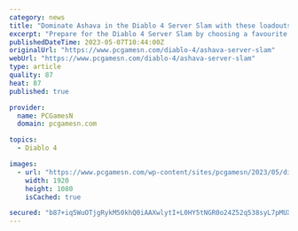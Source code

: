 ```yaml
---
category: news
title: "Dominate Ashava in the Diablo 4 Server Slam with these loadouts"
excerpt: "Prepare for the Diablo 4 Server Slam by choosing a favourite build ahead of time, giving you the best chance to defeat the world boss for a bonus mount trophy."
publishedDateTime: 2023-05-07T10:44:00Z
originalUrl: "https://www.pcgamesn.com/diablo-4/ashava-server-slam"
webUrl: "https://www.pcgamesn.com/diablo-4/ashava-server-slam"
type: article
quality: 87
heat: 87
published: true

provider:
  name: PCGamesN
  domain: pcgamesn.com

topics:
  - Diablo 4

images:
  - url: "https://www.pcgamesn.com/wp-content/sites/pcgamesn/2023/05/diablo-4-server-slam-cry-of-ashava-mount-trophy-build.jpg"
    width: 1920
    height: 1080
    isCached: true

secured: "b87+iq5WuOTjgRykM50khQ0iAAXwlytI+L0HY5tNGR0o24Z52q538syL7pMUXFqFSExNWZwh5OdqT7fxXst4vzWgoCoDaug7or2SXZyxmZ8BPRMRFrLN3BE/FZQLhEYBHCSTqGyf+JL+q9kqdC2eqm+nU4eXnHzlV4I4CInK3c8iI+Ola3BoD+8pIpc3SoaJKZGg2OjK/+CqBfmHBDp5KIJ+DZ0ZH5q0+SEXYrt1ow1TxSHzBbeJOPkm79HsLT/kjWs1GoXIGPVreclXwamWXuINXBKFzklccHXZz6hATJ/liVT4+B/3E9FfDempQkh7yr/hPZuntQhR2CCIIWQDzSQje0IoHajBTPDDdLL/sNg=;ZzkWNPWzt0tUPwqbi7S2JA=="
---
```


